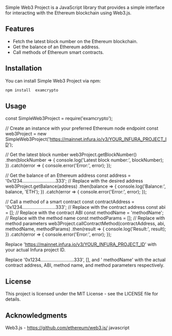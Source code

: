 Simple Web3 Project is a JavaScript library that provides a simple interface for interacting with the Ethereum blockchain using Web3.js.

## Features

- Fetch the latest block number on the Ethereum blockchain.
- Get the balance of an Ethereum address.
- Call methods of Ethereum smart contracts.

## Installation

You can install Simple Web3 Project via  npm:

```bash
npm install  examcrypto
```
## Usage

const SimpleWeb3Project = require('examcrypto');

// Create an instance with your preferred Ethereum node endpoint
const web3Project = new SimpleWeb3Project('https://mainnet.infura.io/v3/YOUR_INFURA_PROJECT_ID');

// Get the latest block number
web3Project.getBlockNumber()
  .then(blockNumber => {
    console.log('Latest block number:', blockNumber);
  })
  .catch(error => {
    console.error('Error:', error);
  });

// Get the balance of an Ethereum address
const address = '0x1234..........................333'; // Replace with the desired address
web3Project.getBalance(address)
  .then(balance => {
    console.log('Balance:', balance, 'ETH');
  })
  .catch(error => {
    console.error('Error:', error);
  });

// Call a method of a smart contract
const contractAddress = '0x1234..........................333'; // Replace with the contract address
const abi = []; // Replace with the contract ABI
const methodName = 'methodName'; // Replace with the method name
const methodParams = []; // Replace with method parameters
web3Project.callContractMethod(contractAddress, abi, methodName, methodParams)
  .then(result => {
    console.log('Result:', result);
  })
  .catch(error => {
    console.error('Error:', error);
  });

Replace 'https://mainnet.infura.io/v3/YOUR_INFURA_PROJECT_ID' with your actual Infura project ID.

Replace '0x1234..........................333', [], and ' methodName' with the actual contract address, ABI, method name, and method parameters respectively.

## License

This project is licensed under the MIT License - see the LICENSE file for details.

## Acknowledgments

Web3.js - https://github.com/ethereum/web3.js/
javascript

